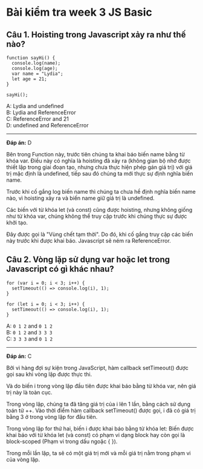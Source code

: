 # Bài kiểm tra week 3 JS Basic

## Câu 1.  Hoisting trong Javascript xảy ra như thế nào?

```
function sayHi() {
  console.log(name);
  console.log(age);
  var name = "Lydia";
  let age = 21;
}

sayHi();
```

A: Lydia and undefined<br>
B: Lydia and ReferenceError <br>
C: ReferenceError and 21 <br>
D: undefined and ReferenceError

---
**Đáp án:** D

Bên trong Function này, trước tiên chúng ta khai báo biến name bằng từ khóa var. Điều này có nghĩa là hoisting đã xảy ra (không gian bộ nhớ được thiết lập trong giai đoạn tạo, nhưng chưa thực hiện phép gán giá trị) với giá trị mặc định là undefined, tiếp sau đó chúng ta mới thực sự định nghĩa biến name.


Trước khi cố gắng log biến name thì chúng ta chưa hề định nghĩa biến name nào, vì hoisting xảy ra và biến name giữ giá trị là undefined.


Các biến với từ khóa let (và const) cũng được hoisting, nhưng không giống như từ khóa var, chúng không thể truy cập trước khi chúng thực sự được khởi tạo.


Đây được gọi là "Vùng chết tạm thời". Do đó, khi cố gắng truy cập các biến này trước khi được khai báo. Javascript sẽ ném ra ReferenceError.

## Câu 2. Vòng lặp sử dụng var hoặc let trong Javascript có gì khác nhau?

```
for (var i = 0; i < 3; i++) {
  setTimeout(() => console.log(i), 1);
}

for (let i = 0; i < 3; i++) {
  setTimeout(() => console.log(i), 1);
}
```

A: `0 1 2` and `0 1 2`<br>
B: `0 1 2` and `3 3 3`<br>
C: `3 3 3` and `0 1 2`<br>

---
**Đáp án:** C

Bởi vì hàng đợi sự kiện trong JavaScript, hàm callback setTimeout() được gọi sau khi vòng lặp được thực thi.


Và do biến i trong vòng lặp đầu tiên được khai báo bằng từ khóa var, nên giá trị này là toàn cục.


Trong vòng lặp, chúng ta đã tăng giá trị của i lên 1 lần, bằng cách sử dụng toán tử ++. Vào thời điểm hàm callback setTimeout() được gọi, i đã có giá trị bằng 3 ở trong vòng lặp for đầu tiên.


Trong vòng lặp for thứ hai, biến i được khai báo bằng từ khóa let: Biến được khai báo với từ khóa let (và const) có phạm vi dạng block hay còn gọi là block-scoped (Phạm vi trong dấu ngoặc { }).


Trong mỗi lần lặp, ta sẽ có một giá trị mới và mỗi giá trị nằm trong phạm vi của vòng lặp.

